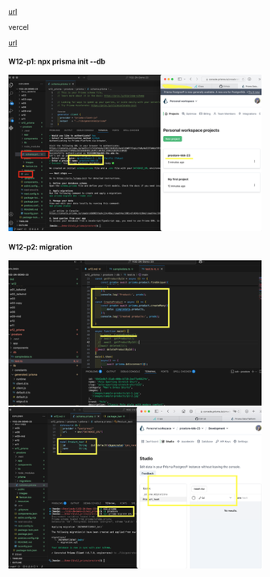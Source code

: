 [url](https://github.com/0x55xx5/1132-2N-Demo-23/tree/main)

vercel

[url]()
#### W12-p1: npx prisma init --db

![](w12-p1-1.png)

#### W12-p2: migration

![](w12-p2-1.png)
![](w12-p2-2.png)

